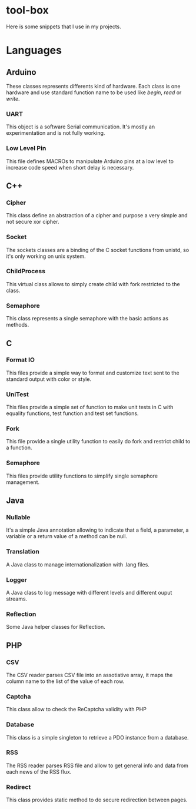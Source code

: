# tool-box
Here is some snippets that I use in my projects.

# Languages

## Arduino
These classes represents differents kind of hardware. Each class is one hardware and use standard function name to be used like *begin*, *read* or *write*.

### UART
This object is a software Serial communication. It's mostly an experimentation and is not fully working.

### Low Level Pin
This file defines MACROs to manipulate Arduino pins at a low level to increase code speed when short delay is necessary.

## C++
### Cipher
This class define an abstraction of a cipher and purpose a very simple and not secure xor cipher.

### Socket
The sockets classes are a binding of the C socket functions from unistd, so it's only working on unix system.

### ChildProcess
This virtual class allows to simply create child with fork restricted to the class.

### Semaphore
This class represents a single semaphore with the basic actions as methods.

## C
### Format IO
This files provide a simple way to format and customize text sent to the standard output with color or style.

### UniTest
This files provide a simple set of function to make unit tests in C with equality functions, test function and test set functions.

### Fork
This file provide a single utility function to easily do fork and restrict child to a function.

### Semaphore
This files provide utility functions to simplify single semaphore management.

## Java
### Nullable
It's a simple Java annotation allowing to indicate that a field, a parameter, a variable or a return value of a method can be null.

### Translation
A Java class to manage internationalization with .lang files.

### Logger
A Java class to log message with different levels and different ouput streams.

### Reflection
Some Java helper classes for Reflection.

## PHP
### CSV
The CSV reader parses CSV file into an assotiative array, it maps the column name to the list of the value of each row.

### Captcha
This class allow to check the ReCaptcha validity with PHP

### Database
This class is a simple singleton to retrieve a PDO instance from a database.

### RSS
The RSS reader parses RSS file and allow to get general info and data from each news of the RSS flux.

### Redirect
This class provides static method to do secure redirection between pages.
